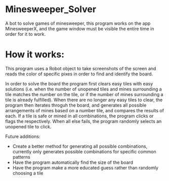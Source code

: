 # Minesweeper_Solver
A bot to solve games of minesweeper, this program works on the app MinesweeperX, and the game window must be 
visible the entire time in order for it to work.

# How it works: 

This program uses a Robot object to take screenshots of the screen and reads the color of specific pixes in order to 
find and identify the board. 

In order to solve the board the program first clears easy tiles with easy solutions (i.e. when the number of 
unopened tiles and mines surrounding a tile matches the number on the tile, or if the number of mines surrounding a
tile is already fulfilled). When there are no longer any easy tiles to clear, the program then iterates throguh the board, 
and generates all possible arrangements of mines based on a number tile, and compares the results of each. If a tile is 
safe or mined in all combinations, the program clicks or flags the respectively. When all else fails, the program randomly 
selects an unopened tile to click.

Future additions: 
- Create a better method for generating all possible combinations, currently only generates possible combinations for specific
common patterns
- Have the program automatically find the size of the board 
- Have the program make a more educated guess rather than randomly choosing a tile
